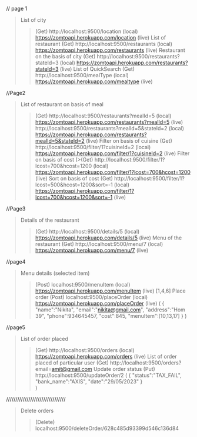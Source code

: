 // page 1
> List of city
>>(Get) http://localhost:9500/location (local) https://zomtoapi.herokuapp.com/location (live)
> List of restaurant
>>(Get) http://localhost:9500/restaurants (local) https://zomtoapi.herokuapp.com/restaurants (live)
> Restaurant on the basis of city
>>(Get) http://localhost:9500/restaurants?stateId=3 (local) https://zomtoapi.herokuapp.com/restaurants?stateId=3 (live)
> List of QuickSearch
>>(Get) http://localhost:9500/mealType (local) https://zomtoapi.herokuapp.com/mealtype (live)

//Page2
> List of restaurant on basis of meal
>>(Get) http://localhost:9500/restaurants?mealId=5 (local) https://zomtoapi.herokuapp.com/restaurants?mealId=5 (live)
> http://localhost:9500/restaurants?mealId=5&stateId=2 (local) https://zomtoapi.herokuapp.com/restaurants?mealId=5&stateId=2 (live)
> Filter on basis of cuisine
>>(Get) http://localhost:9500/filter/1?cuisineId=2 (local) https://zomtoapi.herokuapp.com/filter/1?cuisineId=2 (live)
> Filter on basis of cost
>>(>(Get) http://localhost:9500/filter/1?lcost=700&hcost=1200 (local) https://zomtoapi.herokuapp.com/filter/1?lcost=700&hcost=1200 (live)
> Sort on basis of cost
>>(Get) http://localhost:9500/filter/1?lcost=500&hcost=1200&sort=-1 (local) https://zomtoapi.herokuapp.com/filter/1?lcost=700&hcost=1200&sort=-1 (live)

//Page3
> Details of the restaurant
>>(Get) http://localhost:9500/details/5 (local) https://zomtoapi.herokuapp.com/details/5 (live)
> Menu of the restaurant
>>(Get) http://localhost:9500/menu/7 (local) https://zomtoapi.herokuapp.com/menu/7 (live)

//page4
> Menu details (selected item)
>>(Post) localhost:9500/menuItem (local) https://zomtoapi.herokuapp.com/menuItem (live)
[1,4,6]
> Place order
>>(Post) localhost:9500/placeOrder (local) https://zomtoapi.herokuapp.com/placeOrder (live)
(
    {
        "name":"Nikita",
        "email":"nikita@gmail.com",
        "address":"Hom 39",
        "phone":934645457,
        "cost":845,
        "menuItem":[10,13,17]
    }
)

//page5
> List of order placed 
>>(Get) http://localhost:9500/orders (local) https://zomtoapi.herokuapp.com/orders (live)
> List of order placed of particular user
>>(Get) http://localhost:9500/orders?email=amit@gmail.com
> Update order status
>>(Put) http://localhost:9500/updateOrder/2
(
    {
        "status":"TAX_FAIL",
        "bank_name":"AXIS",
        "date":"29/05/2023"
    }   
)



////////////////////////////////
> Delete orders
>>(Delete) localhost:9500/deleteOrder/628c485d93399d546c136d84